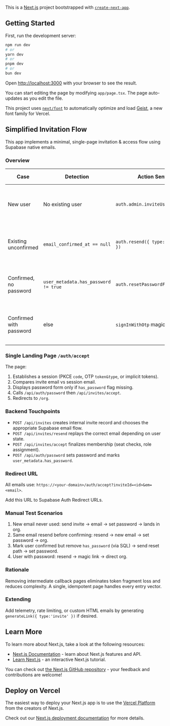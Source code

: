 This is a [Next.js](https://nextjs.org) project bootstrapped with [`create-next-app`](https://nextjs.org/docs/app/api-reference/cli/create-next-app).

## Getting Started

First, run the development server:

```bash
npm run dev
# or
yarn dev
# or
pnpm dev
# or
bun dev
```

Open [http://localhost:3000](http://localhost:3000) with your browser to see the result.

You can start editing the page by modifying `app/page.tsx`. The page auto-updates as you edit the file.

This project uses [`next/font`](https://nextjs.org/docs/app/building-your-application/optimizing/fonts) to automatically optimize and load [Geist](https://vercel.com/font), a new font family for Vercel.

## Simplified Invitation Flow

This app implements a minimal, single-page invitation & access flow using Supabase native emails.

### Overview
| Case | Detection | Action Sent | User Experience |
|------|-----------|-------------|-----------------|
| New user | No existing user | `auth.admin.inviteUserByEmail` | Email -> click -> /auth/accept -> set password -> org |
| Existing unconfirmed | `email_confirmed_at == null` | `auth.resend({ type: 'signup' })` | Email -> click -> /auth/accept -> set password -> org |
| Confirmed, no password | `user_metadata.has_password != true` | `auth.resetPasswordForEmail` | Email -> click -> /auth/accept -> set password -> org |
| Confirmed with password | else | `signInWithOtp` magic link | Email -> click -> /auth/accept -> auto accept -> org |

### Single Landing Page `/auth/accept`
The page:
1. Establishes a session (PKCE `code`, OTP `token&type`, or implicit tokens).
2. Compares invite email vs session email.
3. Displays password form only if `has_password` flag missing.
4. Calls `/api/auth/password` then `/api/invites/accept`.
5. Redirects to `/org`.

### Backend Touchpoints
- `POST /api/invites` creates internal invite record and chooses the appropriate Supabase email flow.
- `POST /api/invites/resend` replays the correct email depending on user state.
- `POST /api/invites/accept` finalizes membership (seat checks, role assignment).
- `POST /api/auth/password` sets password and marks `user_metadata.has_password`.

### Redirect URL
All emails use: `https://<your-domain>/auth/accept?inviteId=<id>&em=<email>`.

Add this URL to Supabase Auth Redirect URLs.

### Manual Test Scenarios
1. New email never used: send invite -> email -> set password -> lands in org.
2. Same email resend before confirming: resend -> new email -> set password -> org.
3. Mark user confirmed but remove `has_password` (via SQL) -> send reset path -> set password.
4. User with password: resend -> magic link -> direct org.

### Rationale
Removing intermediate callback pages eliminates token fragment loss and reduces complexity. A single, idempotent page handles every entry vector.

### Extending
Add telemetry, rate limiting, or custom HTML emails by generating `generateLink({ type:'invite' })` if desired.


## Learn More

To learn more about Next.js, take a look at the following resources:

- [Next.js Documentation](https://nextjs.org/docs) - learn about Next.js features and API.
- [Learn Next.js](https://nextjs.org/learn) - an interactive Next.js tutorial.

You can check out [the Next.js GitHub repository](https://github.com/vercel/next.js) - your feedback and contributions are welcome!

## Deploy on Vercel

The easiest way to deploy your Next.js app is to use the [Vercel Platform](https://vercel.com/new?utm_medium=default-template&filter=next.js&utm_source=create-next-app&utm_campaign=create-next-app-readme) from the creators of Next.js.

Check out our [Next.js deployment documentation](https://nextjs.org/docs/app/building-your-application/deploying) for more details.
